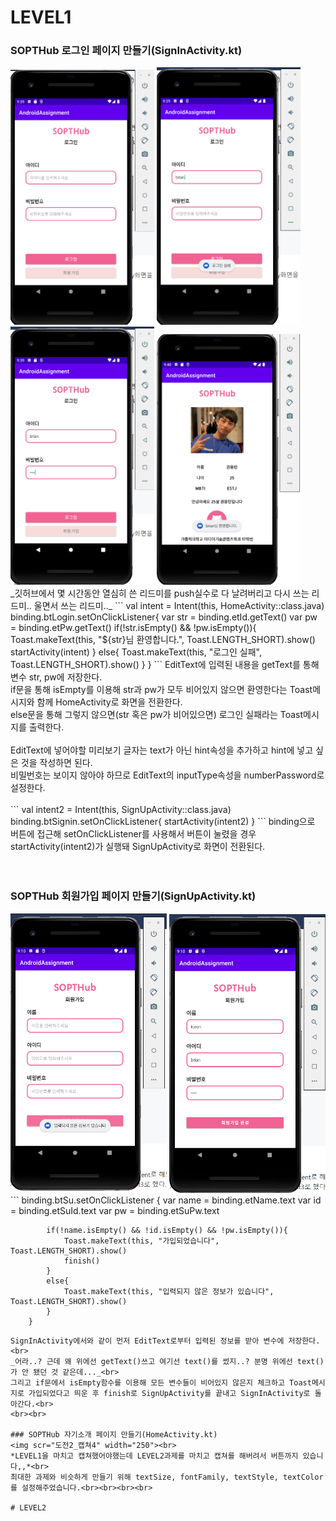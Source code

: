 # LEVEL1
### SOPTHub 로그인 페이지 만들기(SignInActivity.kt)
<img src="도전1_캡쳐1.png" width="230">
<img src="도전1_캡쳐2.png" width="230">
<img src="도전1_캡쳐3.png" width="230">
<img src="도전1_캡쳐4.png" width="230"><br>
_깃허브에서 몇 시간동안 열심히 쓴 리드미를 push실수로 다 날려버리고 다시 쓰는 리드미.. 울면서 쓰는 리드미.._
```
val intent = Intent(this, HomeActivity::class.java)
        binding.btLogin.setOnClickListener{
            var str = binding.etId.getText()
            var pw = binding.etPw.getText()
            if(!str.isEmpty() && !pw.isEmpty()){
                Toast.makeText(this, "${str}님 환영합니다.", Toast.LENGTH_SHORT).show()
                startActivity(intent)
            }
            else{
                Toast.makeText(this, "로그인 실패", Toast.LENGTH_SHORT).show()
            }
        }
```
EditText에 입력된 내용을 getText를 통해 변수 str, pw에 저장한다.<br>
if문을 통해 isEmpty를 이용해 str과 pw가 모두 비어있지 않으면 환영한다는 Toast메시지와 함께 HomeActivity로 화면을 전환한다.<br>
else문을 통해 그렇지 않으면(str 혹은 pw가 비어있으면) 로그인 실패라는 Toast메시지를 출력한다.<br><br>
EditText에 넣어야할 미리보기 글자는 text가 아닌 hint속성을 추가하고 hint에 넣고 싶은 것을 작성하면 된다.<br>
비밀번호는 보이지 않아야 하므로 EditText의 inputType속성을 numberPassword로 설정한다.<br><br>
```
val intent2 = Intent(this, SignUpActivity::class.java)
        binding.btSignin.setOnClickListener{
            startActivity(intent2)
        }
```
binding으로 버튼에 접근해 setOnClickListener를 사용해서 버튼이 눌렸을 경우 startActivity(intent2)가 실행돼 SignUpActivity로 화면이 전환된다.<br><br><br>

### SOPTHub 회원가입 페이지 만들기(SignUpActivity.kt)
<img src="도전2_캡쳐1.png" width="250">
<img src="도전2_캡쳐2.png" width="250"><br>
```
        binding.btSu.setOnClickListener {
            var name = binding.etName.text
            var id = binding.etSuId.text
            var pw = binding.etSuPw.text

            if(!name.isEmpty() && !id.isEmpty() && !pw.isEmpty()){
                Toast.makeText(this, "가입되었습니다", Toast.LENGTH_SHORT).show()
                finish()
            }
            else{
                Toast.makeText(this, "입력되지 않은 정보가 있습니다", Toast.LENGTH_SHORT).show()
            }
        }
```
SignInActivity에서와 같이 먼저 EditText로부터 입력된 정보를 받아 변수에 저장한다. <br>
_어라..? 근데 왜 위에선 getText()쓰고 여기선 text()를 썼지..? 분명 위에선 text()가 안 됐던 것 같은데..._<br>
그리고 if문에서 isEmpty함수를 이용해 모든 변수들이 비어있지 않은지 체크하고 Toast메시지로 가입되었다고 띄운 후 finish로 SignUpActivity를 끝내고 SignInActivity로 돌아간다.<br>
<br><br>

### SOPTHub 자기소개 페이지 만들기(HomeActivity.kt)
<img scr="도전2_캡쳐4" width="250"><br>
*LEVEL1을 마치고 캡쳐했어야했는데 LEVEL2과제를 마치고 캡쳐를 해버려서 버튼까지 있습니다,,*<br>
최대한 과제와 비슷하게 만들기 위해 textSize, fontFamily, textStyle, textColor를 설정해주었습니다.<br><br><br><br>

# LEVEL2

